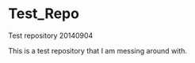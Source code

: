 Test_Repo
=========

Test repository 20140904

This is a test repository that I am messing around with.
